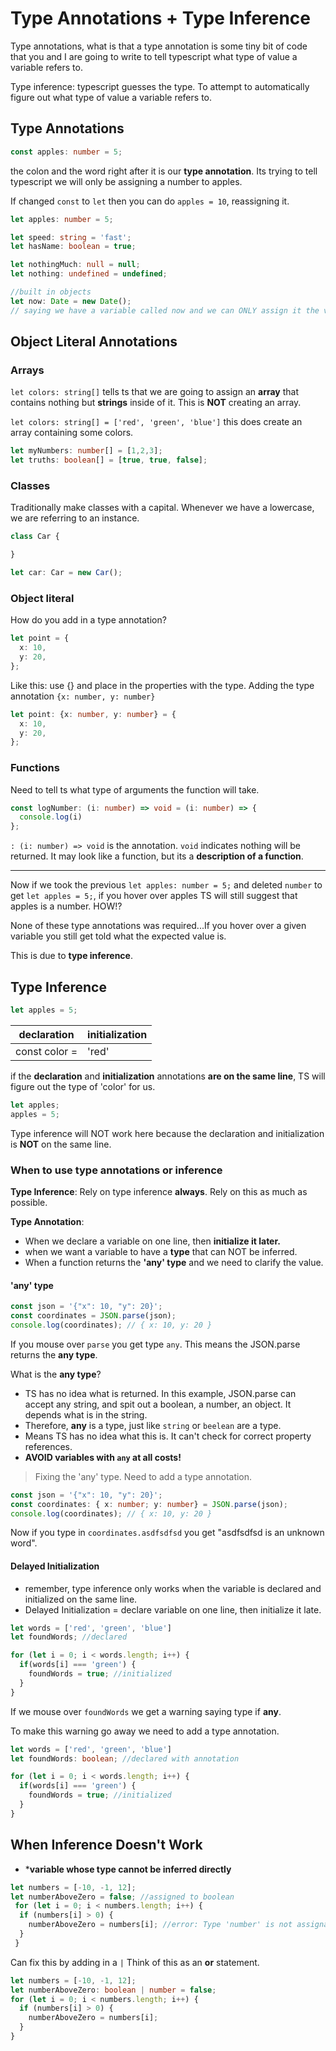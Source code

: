 # Type Annotations + Type Inference

Type annotations, what is that a type annotation is some tiny bit of code that you and I are going to write to tell typescript what type of value a variable refers to.

Type inference: typescript guesses the type. To attempt to automatically figure out what type of value a variable refers to.

## Type Annotations

```typescript
const apples: number = 5;
```
the colon and the word right after it is our **type annotation**. Its trying to tell typescript we will only be assigning a number to apples. 

If changed `const` to `let` then you can do `apples = 10`, reassigning it. 

```typescript
let apples: number = 5;

let speed: string = 'fast';
let hasName: boolean = true;

let nothingMuch: null = null; 
let nothing: undefined = undefined;

//built in objects
let now: Date = new Date();
// saying we have a variable called now and we can ONLY assign it the value Date

```

## Object Literal Annotations

### Arrays
`let colors: string[]` tells ts that we are going to assign an **array** that contains nothing but **strings** inside of it. This is **NOT** creating an array. 

`let colors: string[] = ['red', 'green', 'blue']` this does create an array containing some colors.
```typescript
let myNumbers: number[] = [1,2,3];
let truths: boolean[] = [true, true, false];
``` 

### Classes
Traditionally make classes with a capital. Whenever we have a lowercase, we are referring to an instance. 
```typescript
class Car {

}

let car: Car = new Car();
```
### Object literal
How do you add in a type annotation?
```typescript
let point = {
  x: 10,
  y: 20,
};
```
Like this: 
use {} and place in the properties with the type. Adding the type annotation `{x: number, y: number}`
```typescript
let point: {x: number, y: number} = {
  x: 10,
  y: 20,
};
```

### Functions
Need to tell ts what type of arguments the function will take.

```typescript
const logNumber: (i: number) => void = (i: number) => {
  console.log(i)
};
```
`: (i: number) => void` is the annotation. `void` indicates nothing will be returned. 
It may look like a function, but its a **description of a function**.

---

Now if we took the previous `let apples: number = 5;` and deleted `number` to get `let apples = 5;`, if you hover over apples TS will still suggest that apples is a number. HOW!?

None of these type annotations was required...If you hover over a given variable you still get told what the expected value is. 

This is due to **type inference**. 

## Type Inference

```typescript
let apples = 5;
```

| declaration	| initialization |
| ------------- | ------------- |
| const color	= | 'red'	|

if the **declaration** and **initialization** annotations **are on the same line**, TS will figure out the type of 'color' for us. 

```typescript
let apples;
apples = 5;
```
Type inference will NOT work here because the declaration and initialization is **NOT** on the same line. 

### When to use type annotations or inference
**Type Inference**: Rely on type inference **always**. Rely on this as much as possible.

**Type Annotation**:
- When we declare a variable on one line, then **initialize it later.**
- when we want a variable to have a **type** that can NOT be inferred. 
- When a function returns the **'any' type** and we need to clarify the value.


#### 'any' type
```typescript
const json = '{"x": 10, "y": 20}';
const coordinates = JSON.parse(json);
console.log(coordinates); // { x: 10, y: 20 }
```
If you mouse over `parse` you get type `any`. This means the JSON.parse returns the **any type**.

What is the **any type**?
- TS has no idea what is returned. In this example, JSON.parse can accept any string, and spit out a boolean, a number, an object. It depends what is in the string. 
- Therefore, **any** is a type, just like `string` or `beelean` are a type. 
- Means TS has no idea what this is. It can't check for correct property references. 
- **AVOID variables with `any` at all costs!**

> Fixing the 'any' type. Need to add a type annotation.

```typescript
const json = '{"x": 10, "y": 20}';
const coordinates: { x: number; y: number} = JSON.parse(json);
console.log(coordinates); // { x: 10, y: 20 }
```
Now if you type in `coordinates.asdfsdfsd` you get "asdfsdfsd is an unknown word".

#### Delayed Initialization
- remember, type inference only works when the variable is declared and initialized on the same line.
- Delayed Initialization = declare variable on one line, then initialize it late. 

```typescript
let words = ['red', 'green', 'blue']
let foundWords; //declared

for (let i = 0; i < words.length; i++) {
  if(words[i] === 'green') {
    foundWords = true; //initialized
  }
}
```
If we mouse over `foundWords` we get a warning saying type if **any**. 

To make this warning go away we need to add a type annotation. 
```typescript
let words = ['red', 'green', 'blue']
let foundWords: boolean; //declared with annotation

for (let i = 0; i < words.length; i++) {
  if(words[i] === 'green') {
    foundWords = true; //initialized
  }
}
```

## When Inference Doesn't Work

- ***variable whose type cannot be inferred directly**
```typescript
let numbers = [-10, -1, 12];
let numberAboveZero = false; //assigned to boolean
 for (let i = 0; i < numbers.length; i++) {
  if (numbers[i] > 0) {
    numberAboveZero = numbers[i]; //error: Type 'number' is not assignable to type 'boolean'.
  } 
 }
```

Can fix this by adding in a ` | ` Think of this as an **or** statement. 
```typescript
let numbers = [-10, -1, 12];
let numberAboveZero: boolean | number = false;
for (let i = 0; i < numbers.length; i++) {
  if (numbers[i] > 0) {
    numberAboveZero = numbers[i];
  } 
}
```
